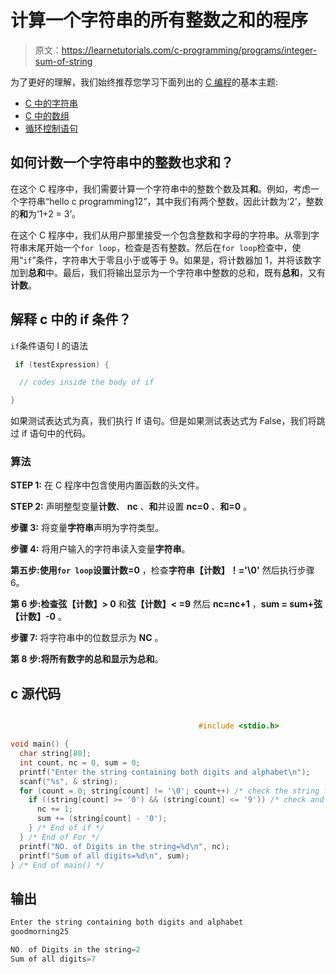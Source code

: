 # 计算一个字符串的所有整数之和的程序

> 原文：<https://learnetutorials.com/c-programming/programs/integer-sum-of-string>

为了更好的理解，我们始终推荐您学习下面列出的 [C 编程](../ "C programming")的基本主题:

*   [C 中的字符串](../../c-programming/strings)
*   [C 中的数组](../../c-programming/array)
*   [循环控制语句](../../c-programming/loop-control-statements)

## 如何计数一个字符串中的整数也求和？

在这个 C 程序中，我们需要计算一个字符串中的整数个数及其**和**。例如，考虑一个字符串“hello c programming12”，其中我们有两个整数，因此计数为‘2’，整数的**和**为‘1+2 = 3’。

在这个 C 程序中，我们从用户那里接受一个包含整数和字母的字符串。从零到字符串末尾开始一个`for loop`，检查是否有整数。然后在`for loop`检查中，使用“`if`”条件，字符串大于零且小于或等于 9。如果是，将计数器加 1，并将该数字加到**总和**中。最后，我们将输出显示为一个字符串中整数的总和，既有**总和**，又有**计数**。

## 解释 c 中的 if 条件？

`if`条件语句 I 的语法

```c
 if (testExpression) {

  // codes inside the body of if

} 

```

如果测试表达式为真，我们执行 If 语句。但是如果测试表达式为 False，我们将跳过 if 语句中的代码。

### 算法

**STEP 1:** 在 C 程序中包含使用内置函数的头文件。

**STEP 2:** 声明整型变量**计数**、 **nc** 、**和**并设置 **nc=0** 、**和=0** 。

**步骤 3:** 将变量**字符串**声明为字符类型。

**步骤 4:** 将用户输入的字符串读入变量**字符串**。

**第五步:**使用`for loop`设置**计数=0** ，检查**字符串【计数】！='\0'** 然后执行步骤 6。

**第 6 步:**检查**弦【计数】> 0** 和**弦【计数】< =9** 然后 **nc=nc+1** ，**sum = sum+弦【计数】-0** 。

**步骤 7:** 将字符串中的位数显示为 **NC** 。

**第 8 步:**将所有数字的总和显示为**总和**。

## c 源代码

```c

                                          #include <stdio.h>

void main() {
  char string[80];
  int count, nc = 0, sum = 0;
  printf("Enter the string containing both digits and alphabet\n");
  scanf("%s", & string);
  for (count = 0; string[count] != '\0'; count++) /* check the string for any integers */ {
    if ((string[count] >= '0') && (string[count] <= '9')) /* check and add the integers  in to a variable called sum  */ {
      nc += 1;
      sum += (string[count] - '0');
    } /* End of if */
  } /* End of For */
  printf("NO. of Digits in the string=%d\n", nc);
  printf("Sum of all digits=%d\n", sum);
} /* End of main() */

```

## 输出

```c
Enter the string containing both digits and alphabet
goodmorning25

NO. of Digits in the string=2
Sum of all digits=7 
```